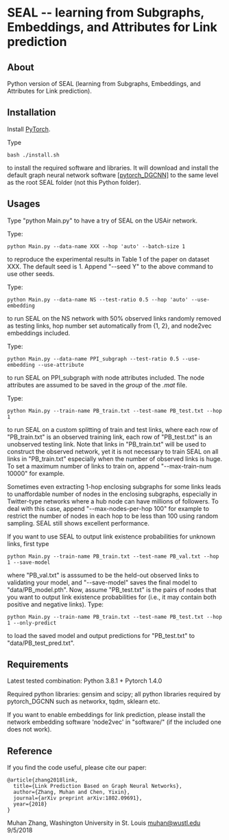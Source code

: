 SEAL -- learning from Subgraphs, Embeddings, and Attributes for Link prediction
===============================================================================

About
-----

Python version of SEAL (learning from Subgraphs, Embeddings, and Attributes for Link prediction).


Installation
------------

Install [PyTorch](https://pytorch.org/).

Type

    bash ./install.sh

to install the required software and libraries. It will download and install the default graph neural network software [\[pytorch_DGCNN\]](https://github.com/muhanzhang/pytorch_DGCNN) to the same level as the root SEAL folder (not this Python folder).


Usages
------

Type "python Main.py" to have a try of SEAL on the USAir network.

Type:
    
    python Main.py --data-name XXX --hop 'auto' --batch-size 1

to reproduce the experimental results in Table 1 of the paper on dataset XXX. The default seed is 1. Append "--seed Y" to the above command to use other seeds.

Type:

    python Main.py --data-name NS --test-ratio 0.5 --hop 'auto' --use-embedding

to run SEAL on the NS network with 50% observed links randomly removed as testing links, hop number set automatically from {1, 2}, and node2vec embeddings included.

Type:

    python Main.py --data-name PPI_subgraph --test-ratio 0.5 --use-embedding --use-attribute

to run SEAL on PPI_subgraph with node attributes included. The node attributes are assumed to be saved in the  _group_ of the _.mat_ file.

Type:

    python Main.py --train-name PB_train.txt --test-name PB_test.txt --hop 1

to run SEAL on a custom splitting of train and test links, where each row of "PB_train.txt" is an observed training link, each row of "PB_test.txt" is an unobserved testing link. Note that links in "PB_train.txt" will be used to construct the observed network, yet it is not necessary to train SEAL on all links in "PB_train.txt" especially when the number of observed links is huge. To set a maximum number of links to train on, append "--max-train-num 10000" for example.

Sometimes even extracting 1-hop enclosing subgraphs for some links leads to unaffordable number of nodes in the enclosing subgraphs, especially in Twitter-type networks where a hub node can have millions of followers. To deal with this case, append "--max-nodes-per-hop 100" for example to restrict the number of nodes in each hop to be less than 100 using random sampling. SEAL still shows excellent performance.

If you want to use SEAL to output link existence probabilities for unknown links, first type

    python Main.py --train-name PB_train.txt --test-name PB_val.txt --hop 1 --save-model

where "PB_val.txt" is asssumed to be the held-out observed links to validating your model, and "--save-model" saves the final model to "data/PB_model.pth". Now, assume "PB_test.txt" is the pairs of nodes that you want to output link existence probabilities for (i.e., it may contain both positive and negative links). Type:
    
    python Main.py --train-name PB_train.txt --test-name PB_test.txt --hop 1 --only-predict

to load the saved model and output predictions for "PB_test.txt" to "data/PB_test_pred.txt".

Requirements
------------

Latest tested combination: Python 3.8.1 + Pytorch 1.4.0

Required python libraries: gensim and scipy; all python libraries required by pytorch_DGCNN such as networkx, tqdm, sklearn etc.

If you want to enable embeddings for link prediction, please install the network embedding software 'node2vec' in "software/" (if the included one does not work).


Reference
---------

If you find the code useful, please cite our paper:

    @article{zhang2018link,
      title={Link Prediction Based on Graph Neural Networks},
      author={Zhang, Muhan and Chen, Yixin},
      journal={arXiv preprint arXiv:1802.09691},
      year={2018}
    }

Muhan Zhang, Washington University in St. Louis
muhan@wustl.edu
9/5/2018
